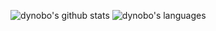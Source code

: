 ![dynobo's github stats](https://github-readme-stats.vercel.app/api?username=dynobo&show_icons=true&line_height=32&hide_border=true)
![dynobo's languages](https://github-readme-stats.vercel.app/api/top-langs/?username=dynobo&langs_count=6&hide=Jupyter%20Notebook&hide_border=true&hide_title=true)
